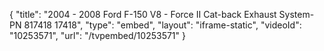 {
    "title": "2004 - 2008 Ford F-150 V8 - Force II Cat-back Exhaust System- PN 817418 17418",
    "type": "embed",
    "layout": "iframe-static",
    "videoId": "10253571",
    "url": "\/tvpembed\/10253571"
}
